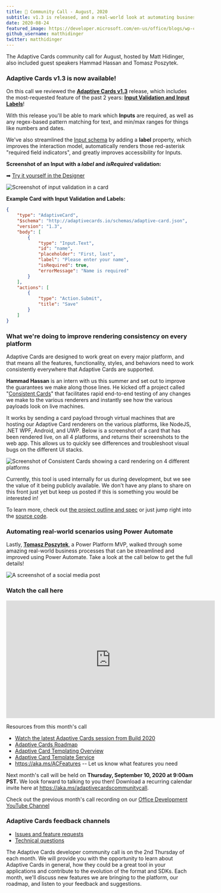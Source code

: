 ```yaml
---
title: 📣 Community Call - August, 2020 
subtitle: v1.3 is released, and a real-world look at automating business processes with Cards and Power Automate
date: 2020-08-24
featured_image: https://developer.microsoft.com/en-us/office/blogs/wp-content/uploads/2020/08/A-screenshot-of-a-social-media-post-768x712.png
github_username: matthidinger
twitter: matthidinger
---
```


The Adaptive Cards community call for August, hosted by Matt Hidinger, also included guest speakers Hammad Hassan and Tomasz Poszytek.

### Adaptive Cards v1.3 is now available!

On this call we reviewed the [**Adaptive Cards v1.3**](https://github.com/microsoft/AdaptiveCards/releases/tag/2020.07) release, which includes the most-requested feature of the past 2 years: [**Input Validation and Input Labels**](https://docs.microsoft.com/adaptive-cards/authoring-cards/input-validation)!

With this release you'll be able to mark which **Inputs** are required, as well as any regex-based pattern matching for text, and min/max ranges for things like numbers and dates.

We've also streamlined the [Input schema](https://adaptivecards.io/explorer/Input.Text.html) by adding a **label** property, which improves the interaction model, automatically renders those red-asterisk "required field indicators", and greatly improves accessibility for Inputs.

**Screenshot of an Input with a *label* and *isRequired* validation:**

➡ [Try it yourself in the Designer](https://adaptivecards.io/designer/index.html?card=/payloads/InputsWithValidation.template.json&data=/payloads/InputsWithValidation.data.json)

![Screenshot of input validation in a card](https://developer.microsoft.com/en-us/office/blogs/wp-content/uploads/2020/08/Designer.png)

**Example Card with Input Validation and Labels:**

```json
{
    "type": "AdaptiveCard",
    "$schema": "http://adaptivecards.io/schemas/adaptive-card.json",
    "version": "1.3",
    "body": [
        {
            "type": "Input.Text",
      		"id": "name",
            "placeholder": "First, last",
            "label": "Please enter your name",
            "isRequired": true,
            "errorMessage": "Name is required"
        }
    ],
    "actions": [
        {
            "type": "Action.Submit",
            "title": "Save"
        }
    ]
}
```

### What we're doing to improve rendering consistency on every platform

Adaptive Cards are designed to work great on every major platform, and that means all the features, functionality, styles, and behaviors need to work consistently everywhere that Adaptive Cards are supported.

**Hammad Hassan** is an intern with us this summer and set out to improve the guarantees we make along those lines. He kicked off a project called "[Consistent Cards](https://adaptivecards.io/explorer/Input.Text.html)" that facilitates rapid end-to-end testing of any changes we make to the various renderers and instantly see how the various payloads look on live machines.

It works by sending a card payload through virtual machines that are hosting our Adaptive Card renderers on the various platforms, like NodeJS, .NET WPF, Android, and UWP. Below is a screenshot of a card that has been rendered live, on all 4 platforms, and returns their screenshots to the web app. This allows us to quickly see differences and troubleshoot visual bugs on the different UI stacks.

![Screenshot of Consistent Cards showing a card rendering on 4 different platforms](https://developer.microsoft.com/en-us/office/blogs/wp-content/uploads/2020/08/Screenshot-of-Consistent-Cards-showing-a-card-rendering-on-4-different-platforms-1024x464.png)

Currently, this tool is used internally for us during development, but we see the value of it being publicly available. We don't have any plans to share on this front just yet but keep us posted if this is something you would be interested in!

To learn more, check out [the project outline and spec](https://github.com/microsoft/AdaptiveCards/blob/main/specs/DesignDiscussions/ConsistentCards.md) or just jump right into the [source code](https://github.com/microsoft/AdaptiveCards/tree/hammad-h/test-card-consistency/source/tools/testConsistency).

### Automating real-world scenarios using Power Automate

Lastly, [**Tomasz Poszytek**](https://twitter.com/TomaszPoszytek?s=20), a Power Platform MVP, walked through some amazing real-world business processes that can be streamlined and improved using Power Automate. Take a look at the call below to get the full details!

![A screenshot of a social media post](https://developer.microsoft.com/en-us/office/blogs/wp-content/uploads/2020/08/A-screenshot-of-a-social-media-post.png)

### Watch the call here

<iframe width="560" height="315" title="Adaptive Cards Community Call" src="https://www.youtube.com/embed/R0ij6SLuJXY" frameborder="0" allow="accelerometer; autoplay; encrypted-media; gyroscope; picture-in-picture" allowfullscreen="allowfullscreen"></iframe>

Resources from this month's call

-   [Watch the latest Adaptive Cards session from Build 2020](https://aka.ms/m365sk134)
-   [Adaptive Cards Roadmap](https://aka.ms/ACRoadmap)
-   [Adaptive Card Templating Overview](https://docs.microsoft.com/adaptive-cards/templating/)
-   [Adaptive Card Template Service](https://docs.microsoft.com/adaptive-cards/templating/service)
-   <https://aka.ms/ACFeatures> -- Let us know what features you need

Next month's call will be held on **Thursday, September 10, 2020 at 9:00am PST.** We look forward to talking to you then! Download a recurring calendar invite here at <https://aka.ms/adaptivecardscommunitycall>.

Check out the previous month's call recording on our [Office Development YouTube Channel](https://www.youtube.com/channel/UCV_6HOhwxYLXAGd-JOqKPoQ)

### Adaptive Cards feedback channels

-   [Issues and feature requests](https://github.com/Microsoft/AdaptiveCards/issues)
-   [Technical questions](https://stackoverflow.com/questions/tagged/adaptive-cards)

The Adaptive Cards developer community call is on the 2nd Thursday of each month. We will provide you with the opportunity to learn about Adaptive Cards in general, how they could be a great tool in your applications and contribute to the evolution of the format and SDKs. Each month, we'll discuss new features we are bringing to the platform, our roadmap, and listen to your feedback and suggestions.